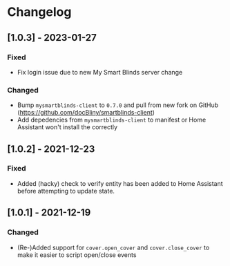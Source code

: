 # Changelog

## [1.0.3] - 2023-01-27

### Fixed
- Fix login issue due to new My Smart Blinds server change

### Changed
- Bump `mysmartblinds-client` to `0.7.0` and pull from new fork on GitHub (https://github.com/docBliny/smartblinds-client)
- Add depedencies from `mysmartblinds-client` to manifest or Home Assistant won't install the correctly

## [1.0.2] - 2021-12-23
### Fixed
- Added (hacky) check to verify entity has been added to Home Assistant before attempting to update state.

## [1.0.1] - 2021-12-19
### Changed
- (Re-)Added support for `cover.open_cover` and `cover.close_cover` to make it easier to script open/close events
